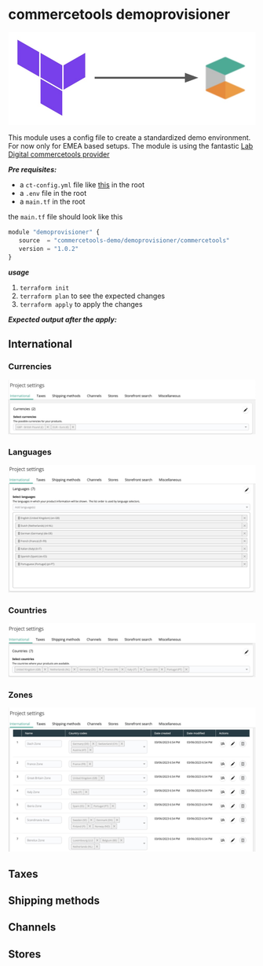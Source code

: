# commercetools demoprovisioner

![logo](logo.jpg)

This module uses a config file to create a standardized demo environment. For now only for EMEA based setups. The module is using the fantastic [Lab Digital commercetools provider](https://registry.terraform.io/providers/labd/commercetools/latest)

***Pre requisites:***
- a ```ct-config.yml``` file like [this](ct-config.yml) in the root
- a ```.env``` file in the root
- a ```main.tf``` in the root

the ```main.tf``` file should look like this

```javascript
module "demoprovisioner" {
   source  = "commercetools-demo/demoprovisioner/commercetools"
   version = "1.0.2"
}
```

***usage***
1. ```terraform init```
2. ```terraform plan``` to see the expected changes
3. ```terraform apply``` to apply the changes

***Expected output after the apply:***

## International

### Currencies
![currencies](currencies.jpg)

### Languages
![languages](languages.jpg)

### Countries
![countries](countries.jpg)

### Zones
![zones](zones.jpg)

## Taxes

## Shipping methods

## Channels

## Stores
